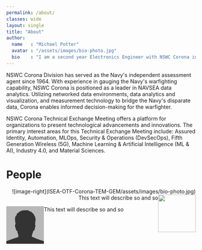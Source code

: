```yaml
---
permalink: /about/
classes: wide
layout: single
title: "About"
author:
  name   : "Michael Potter"
  avatar : "/assets/images/bio-photo.jpg"
  bio    : "I am a second year Electronics Engineer with NSWC Corona in AR43. I specialize in Machine Learning topics, currently acting as the principal investigator for ISEA of the Future - NSWC Corona."
---
```


NSWC Corona Division has served as the Navy's independent assessment agent since 1964. With experience in gauging the Navy's warfighting capability, NSWC Corona is positioned as a leader in NAVSEA data analytics. Utilizing networked data environments, data analytics and visualization, and measurement technology to bridge the Navy's disparate data, Corona enables informed decision-making for the warfighter. 

NSWC Corona Technical Exchange Meeting offers a platform for organizations to present technological advancements and innovations. The primary interest areas for this Technical Exchange Meeting include: Assured Identity, Automation, MLOps, Security & Operations (DevSecOps), Fifth Generation Wireless (5G), Machine Learning & Artificial Intelligence (ML & AI), Industry 4.0, and Material Sciences.

# People
<p align="right">
![image-right](ISEA-OTF-Corona-TEM-GEM/assets/images/bio-photo.jpg)
<img align="right" width="100" height="100" src="./assets/images/bio-photo.jpp"> This text will describe so and so
</p>

<img align="left" width="100" height="100" src="https://github.com/mlpotter/ISEA-OTF-Corona-TEM-GEM/blob/master/assets/images/bio-photo.jpg"> This text will describe so and so
